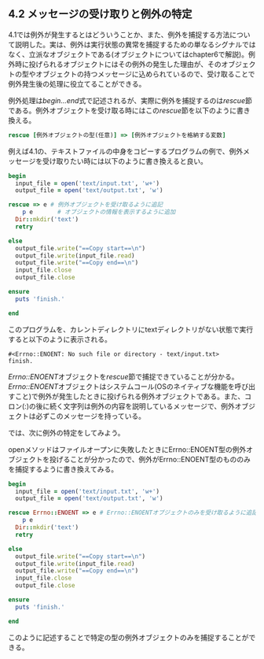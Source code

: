 ## 4.2 メッセージの受け取りと例外の特定

4.1では例外が発生するとはどういうことか、また、例外を捕捉する方法について説明した。実は、例外は実行状態の異常を捕捉するための単なるシグナルではなく、立派なオブジェクトである(オブジェクトについてはchapter6で解説)。例外時に投げられるオブジェクトにはその例外の発生した理由が、そのオブジェクトの型やオブジェクトの持つメッセージに込められているので、受け取ることで例外発生後の処理に役立てることができる。

例外処理は*begin...end*式で記述されるが、実際に例外を捕捉するのは*rescue*節である。例外オブジェクトを受け取る時にはこの*rescue*節を以下のように書き換える。

```ruby
rescue [例外オブジェクトの型(任意)] => [例外オブジェクトを格納する変数]
```

例えば4.1の、テキストファイルの中身をコピーするプログラムの例で、例外メッセージを受け取りたい時には以下のように書き換えると良い。

```ruby
begin
  input_file = open('text/input.txt', 'w+')
  output_file = open('text/output.txt', 'w')

rescue => e # 例外オブジェクトを受け取るように追記
	p e       # オブジェクトの情報を表示するように追加
  Dir::mkdir('text')
  retry

else
  output_file.write("==Copy start==\n")
  output_file.write(input_file.read)
  output_file.write("==Copy end==\n")
  input_file.close
  output_file.close

ensure
  puts 'finish.'

end
```

このプログラムを、カレントディレクトリにtextディレクトリがない状態で実行すると以下のように表示される。

```
#<Errno::ENOENT: No such file or directory - text/input.txt>
finish.
```

*Errno::ENOENT*オブジェクトを*rescue*節で捕捉できていることが分かる。*Errno::ENOENT*オブジェクトはシステムコール(OSのネイティブな機能を呼び出すこと)で例外が発生したときに投げられる例外オブジェクトである。また、コロン(:)の後に続く文字列は例外の内容を説明しているメッセージで、例外オブジェクトは必ずこのメッセージを持っている。

では、次に例外の特定をしてみよう。

openメソッドはファイルオープンに失敗したときにErrno::ENOENT型の例外オブジェクトを投げることが分かったので、例外がErrno::ENOENT型のもののみを捕捉するように書き換えてみる。

```ruby
begin
  input_file = open('text/input.txt', 'w+')
  output_file = open('text/output.txt', 'w')

rescue Errno::ENOENT => e # Errno::ENOENTオブジェクトのみを受け取るように追記
	p e
  Dir::mkdir('text')
  retry

else
  output_file.write("==Copy start==\n")
  output_file.write(input_file.read)
  output_file.write("==Copy end==\n")
  input_file.close
  output_file.close

ensure
  puts 'finish.'

end
```

このように記述することで特定の型の例外オブジェクトのみを捕捉することができる。
